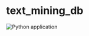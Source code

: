 # text_mining_db
![Python application](https://github.com/cnccol/text_mining_db/workflows/Python%20application/badge.svg?branch=master)
